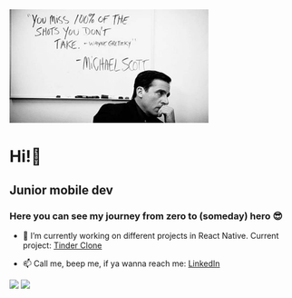 <img src="king.jpeg" width="Michael Scott" width="100%" height="200px" />

# Hi!🤘
## Junior mobile dev  
### Here you can see my journey from zero to (someday) hero 😎


- 🔭 I’m currently working on different projects in React Native. Current project: [Tinder Clone](https://github.com/hultmanoskar/TinderClone) 

- 📫 Call me, beep me, if ya wanna reach me: [LinkedIn](https://www.linkedin.com/in/oskar-hultman/) 

<img height="180em" src="https://github-readme-stats.vercel.app/api?username=hultmanoskar&show_icons=true&hide_border=true&&count_private=true&include_all_commits=true" /> <img height="180em" src="https://github-readme-stats.vercel.app/api/top-langs/?username=hultmanoskar&theme=theme" /> 


